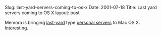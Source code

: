 Slug: last-yard-servers-coming-to-os-x
Date: 2001-07-18
Title: Last yard servers coming to OS X
layout: post

Memora is bringing <a href="http://tmp.manilasites.com/">last-yard</a> type <a href="http://maccentral.macworld.com/news/0107/16.server.shtml">personal servers</a> to Mac OS X. Interesting.
